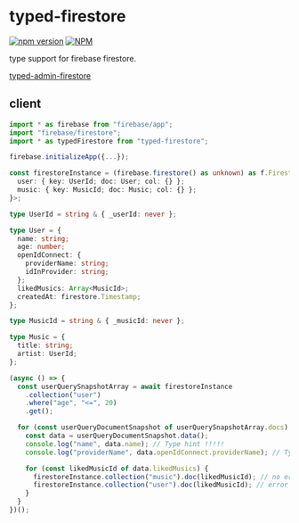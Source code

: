 # typed-firestore

[![npm version](https://badge.fury.io/js/typed-firestore.svg)](https://badge.fury.io/js/typed-firestore)
[![NPM](https://nodei.co/npm/typed-firestore.png)](https://nodei.co/npm/typed-firestore/)

type support for firebase firestore.

[typed-admin-firestore](https://github.com/narumincho/typed-admin-firestore)

## client

```ts
import * as firebase from "firebase/app";
import "firebase/firestore";
import * as typedFirestore from "typed-firestore";

firebase.initializeApp({...});

const firestoreInstance = (firebase.firestore() as unknown) as f.Firestore<{
  user: { key: UserId; doc: User; col: {} };
  music: { key: MusicId; doc: Music; col: {} };
}>;

type UserId = string & { _userId: never };

type User = {
  name: string;
  age: number;
  openIdConnect: {
    providerName: string;
    idInProvider: string;
  };
  likedMusics: Array<MusicId>;
  createdAt: firestore.Timestamp;
};

type MusicId = string & { _musicId: never };

type Music = {
  title: string;
  artist: UserId;
};

(async () => {
  const userQuerySnapshotArray = await firestoreInstance
    .collection("user")
    .where("age", "<=", 20)
    .get();

  for (const userQueryDocumentSnapshot of userQuerySnapshotArray.docs) {
    const data = userQueryDocumentSnapshot.data();
    console.log("name", data.name); // Type hint !!!!!
    console.log("providerName", data.openIdConnect.providerName); // Type hint !!!!!

    for (const likedMusicId of data.likedMusics) {
      firestoreInstance.collection("music").doc(likedMusicId); // no error !!!
      firestoreInstance.collection("user").doc(likedMusicId); // error !!!
    }
  }
})();
```
